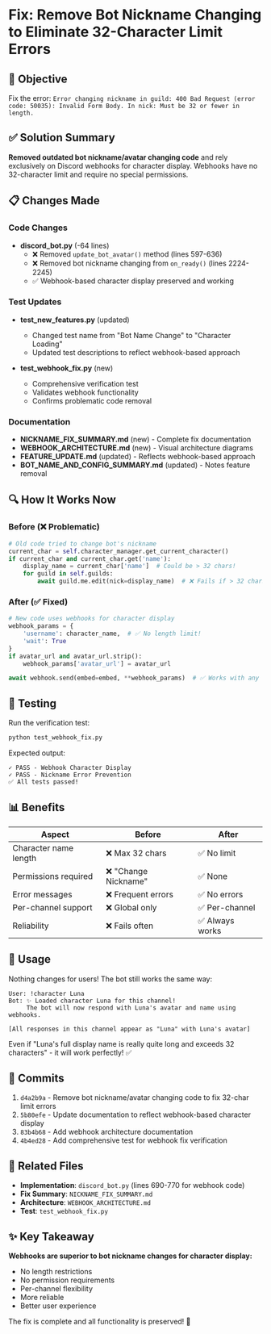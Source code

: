 # Fix: Remove Bot Nickname Changing to Eliminate 32-Character Limit Errors

## 🎯 Objective

Fix the error: `Error changing nickname in guild: 400 Bad Request (error code: 50035): Invalid Form Body. In nick: Must be 32 or fewer in length.`

## ✅ Solution Summary

**Removed outdated bot nickname/avatar changing code** and rely exclusively on Discord webhooks for character display. Webhooks have no 32-character limit and require no special permissions.

## 📋 Changes Made

### Code Changes
- **discord_bot.py** (-64 lines)
  - ❌ Removed `update_bot_avatar()` method (lines 597-636)
  - ❌ Removed bot nickname changing from `on_ready()` (lines 2224-2245)
  - ✅ Webhook-based character display preserved and working

### Test Updates
- **test_new_features.py** (updated)
  - Changed test name from "Bot Name Change" to "Character Loading"
  - Updated test descriptions to reflect webhook-based approach
  
- **test_webhook_fix.py** (new)
  - Comprehensive verification test
  - Validates webhook functionality
  - Confirms problematic code removal

### Documentation
- **NICKNAME_FIX_SUMMARY.md** (new) - Complete fix documentation
- **WEBHOOK_ARCHITECTURE.md** (new) - Visual architecture diagrams
- **FEATURE_UPDATE.md** (updated) - Reflects webhook-based approach
- **BOT_NAME_AND_CONFIG_SUMMARY.md** (updated) - Notes feature removal

## 🔍 How It Works Now

### Before (❌ Problematic)
```python
# Old code tried to change bot's nickname
current_char = self.character_manager.get_current_character()
if current_char and current_char.get('name'):
    display_name = current_char['name']  # Could be > 32 chars!
    for guild in self.guilds:
        await guild.me.edit(nick=display_name)  # ❌ Fails if > 32 chars
```

### After (✅ Fixed)
```python
# New code uses webhooks for character display
webhook_params = {
    'username': character_name,  # ✅ No length limit!
    'wait': True
}
if avatar_url and avatar_url.strip():
    webhook_params['avatar_url'] = avatar_url

await webhook.send(embed=embed, **webhook_params)  # ✅ Works with any length
```

## 🧪 Testing

Run the verification test:
```bash
python test_webhook_fix.py
```

Expected output:
```
✓ PASS - Webhook Character Display
✓ PASS - Nickname Error Prevention
✅ All tests passed!
```

## 📊 Benefits

| Aspect | Before | After |
|--------|--------|-------|
| Character name length | ❌ Max 32 chars | ✅ No limit |
| Permissions required | ❌ "Change Nickname" | ✅ None |
| Error messages | ❌ Frequent errors | ✅ No errors |
| Per-channel support | ❌ Global only | ✅ Per-channel |
| Reliability | ❌ Fails often | ✅ Always works |

## 🚀 Usage

Nothing changes for users! The bot still works the same way:

```
User: !character Luna
Bot: ✨ Loaded character Luna for this channel!
     The bot will now respond with Luna's avatar and name using webhooks.

[All responses in this channel appear as "Luna" with Luna's avatar]
```

Even if "Luna's full display name is really quite long and exceeds 32 characters" - it will work perfectly! ✅

## 📝 Commits

1. `d4a2b9a` - Remove bot nickname/avatar changing code to fix 32-char limit errors
2. `5b80efe` - Update documentation to reflect webhook-based character display
3. `83b4b68` - Add webhook architecture documentation
4. `4b4ed28` - Add comprehensive test for webhook fix verification

## 🔗 Related Files

- **Implementation**: `discord_bot.py` (lines 690-770 for webhook code)
- **Fix Summary**: `NICKNAME_FIX_SUMMARY.md`
- **Architecture**: `WEBHOOK_ARCHITECTURE.md`
- **Test**: `test_webhook_fix.py`

## ✨ Key Takeaway

**Webhooks are superior to bot nickname changes for character display:**
- No length restrictions
- No permission requirements
- Per-channel flexibility
- More reliable
- Better user experience

The fix is complete and all functionality is preserved! 🎉

